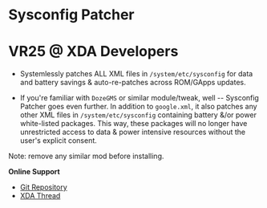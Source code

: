 # Sysconfig Patcher
# VR25 @ XDA Developers

- Systemlessly patches ALL XML files in `/system/etc/sysconfig` for data and battery savings & auto-re-patches across ROM/GApps updates.

- If you're familiar with `DozeGMS` or similar module/tweak, well -- Sysconfig Patcher goes even further. In addition to `google.xml`, it also patches any other XML files in `/system/etc/sysconfig` containing battery &/or power white-listed packages. This way, these packages will no longer have unrestricted access to data & power intensive resources without the user's explicit consent.

Note: remove any similar mod before installing.

**Online Support**
- [Git Repository](https://github.com/Magisk-Modules-Repo/sysconfig-patcher)
- [XDA Thread](https://forum.xda-developers.com/apps/magisk/module-sysconfig-patcher-t3668435)